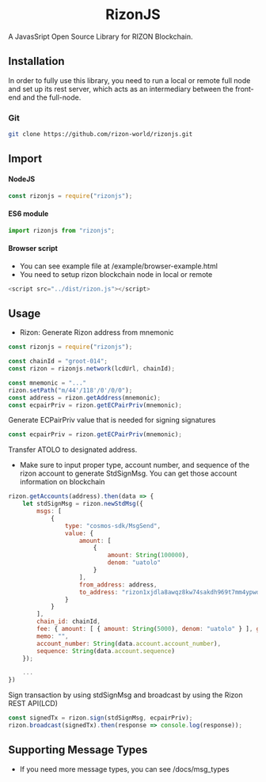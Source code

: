 <h1 align="center">
    RizonJS
</h1>

A JavasSript Open Source Library for RIZON Blockchain.

## Installation

In order to fully use this library, you need to run a local or remote full node and set up its rest server, which acts as an intermediary between the front-end and the full-node.

### Git

```bash
git clone https://github.com/rizon-world/rizonjs.git
```

## Import 

#### NodeJS

```js
const rizonjs = require("rizonjs");
```

#### ES6 module
```js
import rizonjs from "rizonjs";
```

#### Browser script

- You can see example file at /example/browser-example.html
- You need to setup rizon blockchain node in local or remote

```js
<script src="../dist/rizon.js"></script>
```

## Usage
- Rizon: Generate Rizon address from mnemonic 
```js
const rizonjs = require("rizonjs");

const chainId = "groot-014";
const rizon = rizonjs.network(lcdUrl, chainId);

const mnemonic = "..."
rizon.setPath("m/44'/118'/0'/0/0");
const address = rizon.getAddress(mnemonic);
const ecpairPriv = rizon.getECPairPriv(mnemonic);
```

Generate ECPairPriv value that is needed for signing signatures
```js
const ecpairPriv = rizon.getECPairPriv(mnemonic);
```

Transfer ATOLO to designated address. 
* Make sure to input proper type, account number, and sequence of the rizon account to generate StdSignMsg. You can get those account information on blockchain
```js
rizon.getAccounts(address).then(data => {
	let stdSignMsg = rizon.newStdMsg({
		msgs: [
			{
				type: "cosmos-sdk/MsgSend",
				value: {
					amount: [
						{
							amount: String(100000),
							denom: "uatolo"
						}
					],
					from_address: address,
					to_address: "rizon1xjdla8awqz8kw74sakdh969t7mm4ypwdwnj435"
				}
			}
		],
		chain_id: chainId,
		fee: { amount: [ { amount: String(5000), denom: "uatolo" } ], gas: String(200000) },
		memo: "",
		account_number: String(data.account.account_number),
		sequence: String(data.account.sequence)
	});

	...
})
```

Sign transaction by using stdSignMsg and broadcast by using the Rizon REST API(LCD)
```js
const signedTx = rizon.sign(stdSignMsg, ecpairPriv);
rizon.broadcast(signedTx).then(response => console.log(response));
```

## Supporting Message Types
- If you need more message types, you can see /docs/msg_types